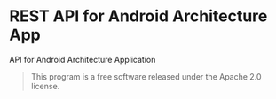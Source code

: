 # REST API for Android Architecture App
API for Android Architecture Application

> This program is a free software released under the Apache 2.0 license.